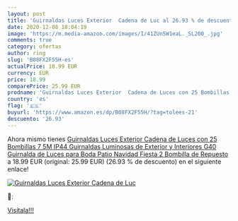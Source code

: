 ```yaml
---
layout: post
title: 'Guirnaldas Luces Exterior  Cadena de Luc al 26.93 % de descuento'
date: 2020-12-08 18:04:19
image: 'https://m.media-amazon.com/images/I/41ZUn5W1eaL._SL200_.jpg'
comments: true
category: ofertas
author: ring
slug: 'B08FX2F55H-es'
actualPrice: 18.99 EUR
currency: EUR
price: 18.99
comparePrice: 25.99 EUR
prodname: 'Guirnaldas Luces Exterior  Cadena de Luces con 25 Bombillas 7 5M  IP44 Guirnaldas Luminosas de Exterior y Interiores  G40 Guirnalda de Luces para Boda  Patio  Navidad  Fiesta  2 Bombilla de Repuesto '
country: 'es'
flag: '🇪🇸'
buyurl: 'https://www.amazon.es/dp/B08FX2F55H/?tag=tolees-21'
descuento: '26.93'
---
```


Ahora mismo tienes [Guirnaldas Luces Exterior  Cadena de Luces con 25 Bombillas 7 5M  IP44 Guirnaldas Luminosas de Exterior y Interiores  G40 Guirnalda de Luces para Boda  Patio  Navidad  Fiesta  2 Bombilla de Repuesto ](https://www.amazon.es/dp/B08FX2F55H/?tag=tolees-21) a 18.99 EUR (original: 25.99 EUR) (26.93 %  de descuento) en el siguiente enlace!

[![Guirnaldas Luces Exterior  Cadena de Luc](https://m.media-amazon.com/images/I/41ZUn5W1eaL._SL200_.jpg)](https://www.amazon.es/dp/B08FX2F55H/?tag=tolees-21)

🔎:


[Visítala!!!](https://www.amazon.es/dp/B08FX2F55H/?tag=tolees-21)
